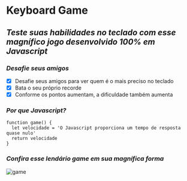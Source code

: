 # Keyboard Game
## *Teste suas habilidades no teclado com esse magnífico jogo desenvolvido 100% em Javascript*

### *Desafie seus amigos*
- [x] Desafie seus amigos para ver quem é o mais preciso no teclado
- [x] Bata o seu próprio recorde
- [x] Conforme os pontos aumentam, a dificuldade também aumenta

### *Por que Javascript?*
```
function game() {
  let velocidade = 'O Javascript proporciona um tempo de resposta quase nulo'
  return velocidade
}
```

### *Confira esse lendário game em sua magnífica forma*
![game](C:/Users/matheus.brunelli/Desktop/game/game.png)





